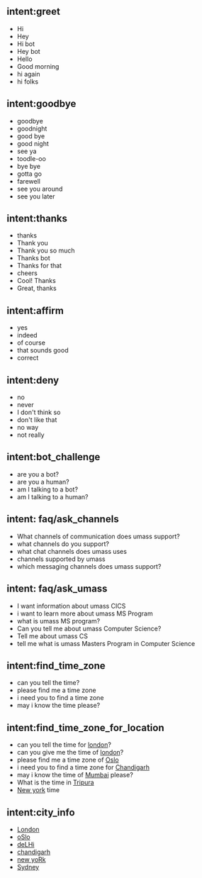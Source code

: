 ## intent:greet
- Hi
- Hey
- Hi bot
- Hey bot
- Hello
- Good morning
- hi again
- hi folks

## intent:goodbye
- goodbye
- goodnight
- good bye
- good night
- see ya
- toodle-oo
- bye bye
- gotta go
- farewell
- see you around
- see you later

## intent:thanks
- thanks
- Thank you
- Thank you so much
- Thanks bot
- Thanks for that
- cheers
- Cool! Thanks
- Great, thanks

## intent:affirm
- yes
- indeed
- of course
- that sounds good
- correct

## intent:deny
- no
- never
- I don't think so
- don't like that
- no way
- not really

## intent:bot_challenge
- are you a bot?
- are you a human?
- am I talking to a bot?
- am I talking to a human?

## intent: faq/ask_channels
- What channels of communication does umass support?
- what channels do you support?
- what chat channels does umass uses
- channels supported by umass
- which messaging channels does umass support?

## intent: faq/ask_umass
- I want information about umass CICS
- i want to learn more about umass MS Program
- what is umass MS program?
- Can you tell me about umass Computer Science?
- Tell me about umass CS
- tell me what is umass Masters Program in Computer Science

## intent:find_time_zone
- can you tell the time?
- please find me a time zone
- i need you to find a time zone
- may i know the time please?

## intent:find_time_zone_for_location
- can you tell the time for [london](city)?
- can you give me the time of [london](city)?
- please find me a time zone of [Oslo](city)
- i need you to find a time zone  for [Chandigarh](city)
- may i know the time of [Mumbai](city) please?
- What is the time in [Tripura](city)
- [New york](city) time

## intent:city_info
 - [London](city)
 - [oSlo](city)
 - [deLHi](city)
 - [chandigarh](city)
 - [new yoRk](city)
 - [Sydney](city)

